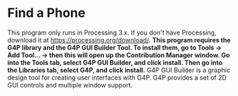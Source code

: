 # Find a Phone
This program only runs in Processing 3.x. If you don't have Processing, download it at https://processing.org/download/. 
**This program requires the G4P library and the G4P GUI Builder Tool. To install them, go to Tools -> Add Tool... -> then this will open up the Contribution Manager window. Go into the Tools tab, select G4P GUI Builder, and click install. Then go into the Libraries tab, select G4P, and click install.**
G4P GUI Builder is a graphic design tool for creating user interfaces with G4P. G4P provides a set of 2D GUI controls and multiple window support.
